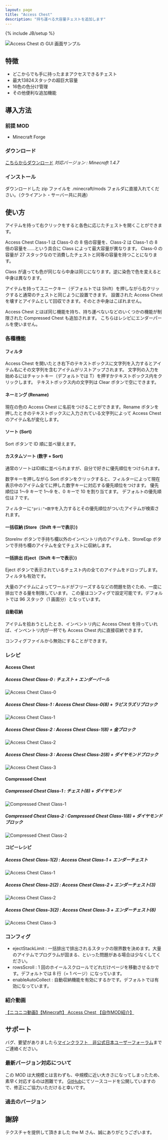 ```yaml
---
layout: page
title: "Access Chest"
description: "持ち運べる大容量チェストを追加します"
---
```

{% include JB/setup %}

![Access Chest の GUI 画面サンプル](http://dl.dropbox.com/u/77191991/MinecraftModding/AccessChest/img/ss.png)


特徴
----

- どこからでも手に持ったままアクセスできるチェスト
- 最大13824スタックの超巨大容量
- 16色の色分け管理
- その他便利な追加機能


導入方法
--------
### 前提 MOD
- Minecraft Forge

### **ダウンロード**
[こちらからダウンロード][download]
*対応バージョン : Minecraft 1.4.7*

### インストール
ダウンロードした zip ファイルを .minecraft/mods フォルダに直接入れてください。（クライアント・サーバー共に共通）

使い方
------
アイテムを持って右クリックをすると各色に応じたチェストを開くことができます。

Access Chest Class-1 は Class-0 の 8 倍の容量を、Class-2 は Class-1 の 8 倍の容量を……という具合に Class によって最大容量が異なります。
Class-0 の容量が 27 スタックなので消費したチェストと同等の容量を持つことになります。

Class が違っても色が同じなら中身は同じになります。逆に染色で色を変えると中身は異なります。

アイテムを持ってスニークキー（デフォルトでは Shift）を押しながら右クリックすると通常のチェストと同じように設置できます。
設置された Access Chest を壊すとアイテムとして回収できます。そのとき中身はこぼれません。

Access Chest とほぼ同じ機能を持ち、持ち運べないなどのいくつかの機能が制限された Compressed Chest も追加されます。
こちらはレシピにエンダーパールを使いません。

### 各種機能
#### フィルタ
Access Chest を開いたとき右下のテキストボックスに文字列を入力するとアイテム名にその文字列を含むアイテムがリストアップされます。
文字列の入力を始めるにはチャットキー（デフォルトでは T）を押すかテキストボックス内をクリックします。
テキストボックス内の文字列は Clear ボタンで空にできます。

#### ネーミング \(Rename\)
現在の色の Access Chest に名前をつけることができます。Rename ボタンを押したときのテキストボックスに入力されている文字列によって Access Chest のアイテム名が変化します。

#### ソート \(Sort\)
Sort ボタンで ID 順に並べ替えます。

#### カスタムソート \(数字 + Sort\)
通常のソートはID順に並べられますが、自分で好きに優先順位をつけられます。

数字キーを押しながら Sort ボタンをクリックすると、フィルターによって現在表示中のアイテム全てに押した数字キーに対応する優先順位をつけます。
優先順位は 1～9 キーで 1～9 を、0 キーで 10 を割り当てます。
デフォルトの優先順位は 7 です。

フィルターに`"pri:"+数字`を入力するとその優先順位がついたアイテムが検索されます。

#### 一括収納 \(Store（Shift キーで表示）\)
StoreInv ボタンで手持ち欄以外のインベントリ内のアイテムを、StoreEqp ボタンで手持ち欄のアイテムを全てチェストに収納します。

#### 一括排出 \(Eject（Shift キーで表示）\)
Eject ボタンで表示されているチェスト内の全てのアイテムをドロップします。
フィルタも有効です。

大量のアイテムによってワールドがフリーズするなどの問題を防ぐため、一度に排出できる量を制限しています。
この量はコンフィグで設定可能です。デフォルトでは 96 スタック（1 画面分）となっています。

#### 自動収納
アイテムを拾おうとしたとき、インベントリ内に Access Chest
を持っていれば、インベントリ内が一杯でも Access Chest 内に直接収納できます。

コンフィグファイルから無効にすることができます。

### レシピ

#### Access Chest
##### Access Chest Class-0 : チェスト + エンダーパール
![Access Chest Class-0](http://dl.dropbox.com/u/77191991/MinecraftModding/AccessChest/img/RecipeAccessChest0.png)
##### Access Chest Class-1 : Access Chest Class-0(8) + ラピスラズリブロック
![Access Chest Class-1](http://dl.dropbox.com/u/77191991/MinecraftModding/AccessChest/img/RecipeAccessChest1.png)
##### Access Chest Class-2 : Access Chest Class-1(8) + 金ブロック
![Access Chest Class-2](http://dl.dropbox.com/u/77191991/MinecraftModding/AccessChest/img/RecipeAccessChest2.png)
##### Access Chest Class-3 : Access Chest Class-2(8) + ダイヤモンドブロック
![Access Chest Class-3](http://dl.dropbox.com/u/77191991/MinecraftModding/AccessChest/img/RecipeAccessChest3.png)

#### Compressed Chest
##### Compressed Chest Class-1 : チェスト(8) + ダイヤモンド
![Compressed Chest Class-1](http://dl.dropbox.com/u/77191991/MinecraftModding/AccessChest/img/RecipeCompressedChest1.png)
##### Compressed Chest Class-2 : Compressed Chest Class-1(8) + ダイヤモンドブロック
![Compressed Chest Class-2](http://dl.dropbox.com/u/77191991/MinecraftModding/AccessChest/img/RecipeCompressedChest2.png)

#### コピーレシピ
##### Access Chest Class-1(2) : Access Chest Class-1 + エンダーチェスト
![Access Chest Class-1](http://dl.dropbox.com/u/77191991/MinecraftModding/AccessChest/img/RecipeCopy1.png)
##### Access Chest Class-2(2) : Access Chest Class-2 + エンダーチェスト(3)
![Access Chest Class-2](http://dl.dropbox.com/u/77191991/MinecraftModding/AccessChest/img/RecipeCopy2.png)
##### Access Chest Class-3(2) : Access Chest Class-3 + エンダーチェスト(8)
![Access Chest Class-3](http://dl.dropbox.com/u/77191991/MinecraftModding/AccessChest/img/RecipeCopy3.png)

### コンフィグ

- ejectStackLimit : 一括排出で排出されるスタックの限界数を決めます。大量のアイテムでプログラムが固まる、といった問題がある場合は少なくしてください。
- rowsScroll : 1 回のホイールスクロールでどれだけページを移動させるかです。デフォルトでは 8 行（= 1 ページ）になっています。
- enableAutoCollect : 自動収納機能を有効にするかです。デフォルトでは有効になっています。

### 紹介動画

<script type="text/javascript" src="http://ext.nicovideo.jp/thumb_watch/sm18955909?w=490&h=307"></script><noscript><a href="http://www.nicovideo.jp/watch/sm18955909">【ニコニコ動画】【Minecraft】 Access Chest 【自作MOD紹介】</a></noscript>


サポート
--------
バグ、要望がありましたら[マインクラフト　非公式日本ユーザーフォーラム][forum]までご連絡ください。

### 最新バージョン対応について

この MOD は大規模とは言わずも、中規模に近い大きさになってしまったため、素早く対応するのは困難です。
[GitHub][]にてソースコードを公開していますので、修正にご協力いただけると幸いです。

### 過去のバージョン


謝辞
----
テクスチャを提供して頂きました the M さん、誠にありがとうございます。


[download]: http://dl.dropbox.com/u/77191991/MinecraftModding/AccessChest/release/
[forum]: http://forum.minecraftuser.jp/viewtopic.php?f=13&t=4123
[GitHub]: https://github.com/AtoCrafter/AccessChest
